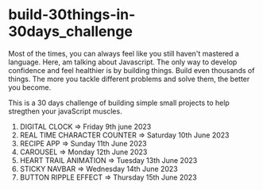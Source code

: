 # build-30things-in-30days_challenge

Most of the times, you can always feel like you still haven't mastered a language. Here, am talking about Javascript.
The only way to develop confidence and feel healthier is by building things. Build even thousands of things.
The more you tackle different problems and solve them, the better you become.

This is a 30 days challenge of building simple small projects to help stregthen your javaScript muscles.

1. DIGITAL CLOCK => Friday 9th june 2023
2. REAL TIME CHARACTER COUNTER => Saturday 10th June 2023
3. RECIPE APP => Sunday 11th June 2023
4. CAROUSEL => Monday 12th June 2023
5. HEART TRAIL ANIMATION => Tuesday 13th June 2023
6. STICKY NAVBAR => Wednesday 14th June 2023
7. BUTTON RIPPLE EFFECT => Thursday 15th June 2023
